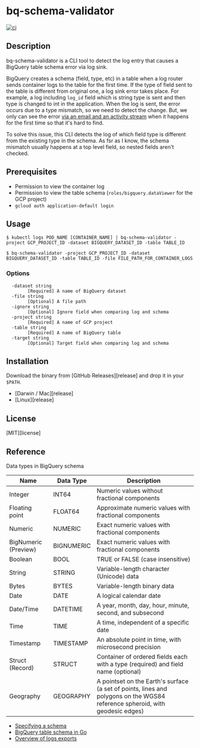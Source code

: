 # bq-schema-validator

[![ci](https://github.com/toshi0607/bq-schema-validator/actions/workflows/ci.yaml/badge.svg)](https://github.com/toshi0607/bq-schema-validator/actions/workflows/ci.yaml)

## Description

bq-schema-validator is a CLI tool to detect the log entry that causes a BigQuery table schema error via log sink.

BigQuery creates a schema (field, type, etc) in a table when a log router sends container logs to the table for the first time. If the type of field sent to the table is different from original one, a log sink error takes place. For example, a log including `log_id` field which is string type is sent and then type is changed to int in the application. When the log is sent, the error occurs due to a type mismatch, so we need to detect the change. But, we only can see the error [via an email and an activity stream](https://cloud.google.com/logging/docs/export/configure_export_v2?hl=en#troubleshooting) when it happens for the first time so that it's hard to find.

To solve this issue, this CLI detects the log of which field type is different from the existing type in the schema. As fsr as I know, the schema mismatch usually happens at a top level field, so nested fields aren't checked.


## Prerequisites

* Permission to view the container log
* Permission to view the table schema (`roles/bigquery.dataViewer` for the GCP project)
* `gcloud auth application-default login`

## Usage

```console
$ kubectl logs POD_NAME [CONTAINER_NAME] | bq-schema-validator -project GCP_PROJECT_ID -dataset BIGQUERY_DATASET_ID -table TABLE_ID

$ bq-schema-validator -project GCP_PROJECT_ID -dataset BIGQUERY_DATASET_ID -table TABLE_ID -file FILE_PATH_FOR_CONTAINER_LOGS
```

### Options

```
  -dataset string
        [Required] A name of BigQuery dataset
  -file string
        [Optional] A file path
  -ignore string
        [Optional] Ignore field when comparing log and schema
  -project string
        [Required] A name of GCP project
  -table string
        [Required] A name of BigQuery table
  -target string
        [Optional] Target field when comparing log and schema
```

## Installation

Download the binary from [GitHub Releases][release] and drop it in your `$PATH`.

- [Darwin / Mac][release]
- [Linux][release]

## License

[MIT][license]

## Reference

Data types in BigQuery schema

| Name | Data Type | Description |
| -----| --------- | ----------- |
| Integer	| INT64	| Numeric values without fractional components |
| Floating point	| FLOAT64	| Approximate numeric values with fractional components |
| Numeric	| NUMERIC	| Exact numeric values with fractional components |
| BigNumeric (Preview)	| BIGNUMERIC	| Exact numeric values with fractional components |
| Boolean	| BOOL	| TRUE or FALSE (case insensitive) |
| String	| STRING	| Variable-length character (Unicode) data |
| Bytes	| BYTES	| Variable-length binary data |
| Date	| DATE	| A logical calendar date |
| Date/Time	| DATETIME	| A year, month, day, hour, minute, second, and subsecond |
| Time	| TIME	| A time, independent of a specific date |
| Timestamp	| TIMESTAMP	| An absolute point in time, with microsecond precision |
| Struct (Record)	| STRUCT	| Container of ordered fields each with a type (required) and field name (optional) |
| Geography	| GEOGRAPHY	| A pointset on the Earth's surface (a set of points, lines and polygons on the WGS84 reference spheroid, with geodesic edges) |

* [Specifying a schema](https://cloud.google.com/bigquery/docs/schemas)
* [BigQuery table schema in Go](https://github.com/googleapis/google-cloud-go/blob/master/bigquery/schema.go#L158)
* [Overview of logs exports](https://cloud.google.com/logging/docs/export)
